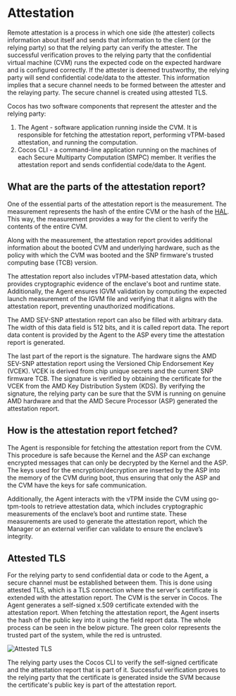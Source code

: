 # Attestation

Remote attestation is a process in which one side (the attester) collects information about itself and sends that information to the client (or the relying party) so that the relying party can verify the attester. The successful verification proves to the relying party that the confidential virtual machine (CVM) runs the expected code on the expected hardware and is configured correctly. If the attester is deemed trustworthy, the relying party will send confidential code/data to the attester. This information implies that a secure channel needs to be formed between the attester and the relaying party. The secure channel is created using attested TLS.

Cocos has two software components that represent the attester and the relying party:

1. The Agent - software application running inside the CVM. It is responsible for fetching the attestation report, performing vTPM-based attestation, and running the computation.
2. Cocos CLI - a command-line application running on the machines of each Secure Multiparty Computation (SMPC) member. It verifies the attestation report and sends confidential code/data to the Agent.

## What are the parts of the attestation report?

One of the essential parts of the attestation report is the measurement. The measurement represents the hash of the entire CVM or the hash of the [HAL](./hal.md). This way, the measurement provides a way for the client to verify the contents of the entire CVM.

Along with the measurement, the attestation report provides additional information about the booted CVM and underlying hardware, such as the policy with which the CVM was booted and the SNP firmware's trusted computing base (TCB) version.

The attestation report also includes vTPM-based attestation data, which provides cryptographic evidence of the enclave's boot and runtime state. Additionally, the Agent ensures IGVM validation by computing the expected launch measurement of the IGVM file and verifying that it aligns with the attestation report, preventing unauthorized modifications.

The AMD SEV-SNP attestation report can also be filled with arbitrary data. The width of this data field is 512 bits, and it is called report data. The report data content is provided by the Agent to the ASP every time the attestation report is generated.

The last part of the report is the signature. The hardware signs the AMD SEV-SNP attestation report using the Versioned Chip Endorsement Key (VCEK). VCEK is derived from chip unique secrets and the current SNP firmware TCB. The signature is verified by obtaining the certificate for the VCEK from the AMD Key Distribution System (KDS). By verifying the signature, the relying party can be sure that the SVM is running on genuine AMD hardware and that the AMD Secure Processor (ASP) generated the attestation report.

## How is the attestation report fetched?

The Agent is responsible for fetching the attestation report from the CVM. This procedure is safe because the Kernel and the ASP can exchange encrypted messages that can only be decrypted by the Kernel and the ASP. The keys used for the encryption/decryption are inserted by the ASP into the memory of the CVM during boot, thus ensuring that only the ASP and the CVM have the keys for safe communication.

Additionally, the Agent interacts with the vTPM inside the CVM using go-tpm-tools to retrieve attestation data, which includes cryptographic measurements of the enclave’s boot and runtime state. These measurements are used to generate the attestation report, which the Manager or an external verifier can validate to ensure the enclave’s integrity.

## Attested TLS

For the relying party to send confidential data or code to the Agent, a secure channel must be established between them. This is done using attested TLS, which is a TLS connection where the server's certificate is extended with the attestation report. The CVM is the server in Cocos. The Agent generates a self-signed x.509 certificate extended with the attestation report. When fetching the attestation report, the Agent inserts the hash of the public key into it using the field report data. The whole process can be seen in the below picture. The green color represents the trusted part of the system, while the red is untrusted.

![Attested TLS](/img/atls.png)

The relying party uses the Cocos CLI to verify the self-signed certificate and the attestation report that is part of it. Successful verification proves to the relying party that the certificate is generated inside the SVM because the certificate's public key is part of the attestation report.
